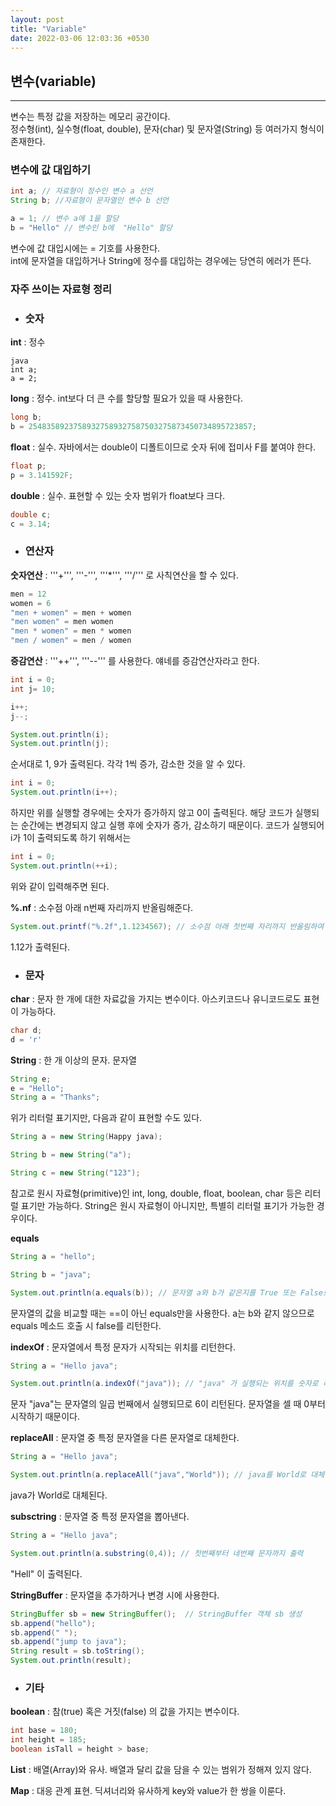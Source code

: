 ```yaml
---
layout: post
title: "Variable"
date: 2022-03-06 12:03:36 +0530
---
```


## 변수(variable)
***

변수는 특정 값을 저장하는 메모리 공간이다.  
정수형(int), 실수형(float, double), 문자(char) 및 문자열(String) 등 여러가지 형식이 존재한다.


### 변수에 값 대입하기

```java
int a; // 자료형이 정수인 변수 a 선언
String b; //자료형이 문자열인 변수 b 선언

a = 1; // 변수 a에 1을 할당
b = "Hello" // 변수인 b에  "Hello" 할당
```

변수에 값 대입시에는 = 기호를 사용한다.  
int에 문자열을 대입하거나 String에 정수를 대입하는 경우에는 당연히 에러가 뜬다.

### 자주 쓰이는 자료형 정리

* ### 숫자

**int** : 정수

```
java
int a;
a = 2;
```

**long** : 정수. int보다 더 큰 수를 할당할 필요가 있을 때 사용한다.

```java
long b;
b = 25483589237589327589327587503275873450734895723857;
```

**float** : 실수. 자바에서는 double이 디폴트이므로 숫자 뒤에 접미사 F를 붙여야 한다.

```java
float p;
p = 3.141592F;
```

**double** : 실수. 표현할 수 있는 숫자 범위가 float보다 크다.

```java
double c;
c = 3.14;
```

* ### 연산자

**숫자연산** : '''+''', '''-''', '''*''', '''/''' 로 사칙연산을 할 수 있다.

```java
men = 12
women = 6
"men + women" = men + women
"men women" = men women
"men * women" = men * women
"men / women" = men / women
```

**증감연산** : '''++''', '''--''' 를 사용한다. 얘네를 증감연산자라고 한다.

```java
int i = 0;
int j= 10;

i++; 
j--;

System.out.println(i);
System.out.println(j);
```

순서대로 1, 9가 출력된다. 각각 1씩 증가, 감소한 것을 알 수 있다.

```java
int i = 0;
System.out.println(i++);
```

하지만 위를 실행할 경우에는 숫자가 증가하지 않고 0이 출력된다.  해당 코드가 실행되는 순간에는 변경되지 않고 실행 후에 숫자가 증가, 감소하기 때문이다. 코드가 실행되어 i가 1이 출력되도록 하기 위해서는 

```java
int i = 0;
System.out.println(++i);
```

위와 같이 입력해주면 된다.

**%.nf** : 소수점 아래 n번째 자리까지 반올림해준다. 

```java
System.out.printf("%.2f",1.1234567); // 소수점 아래 첫번째 자리까지 반올림하여 출력
```

1.12가 출력된다.

* ###  문자

**char** : 문자 한 개에 대한 자료값을 가지는 변수이다. 아스키코드나 유니코드로도 표현이 가능하다.

```java
char d;
d = 'r'
```

**String** : 한 개 이상의 문자. 문자열

```java
String e;
e = "Hello";
String a = "Thanks";
```

위가 리터럴 표기지만, 다음과 같이 표현할 수도 있다.

```java
String a = new String(Happy java);

String b = new String("a");

String c = new String("123");
```

참고로 원시 자료형(primitive)인 int, long, double, float, boolean, char 등은 리터럴 표기만 가능하다. String은 원시 자료형이 아니지만, 특별히 리터럴 표기가 가능한 경우이다.

**equals**

```java
String a = "hello";

String b = "java";

System.out.println(a.equals(b)); // 문자열 a와 b가 같은지를 True 또는 False로 출력
```

문자열의 값을 비교할 때는 ==이 아닌 equals만을 사용한다.  a는 b와 같지 않으므로 equals 메소드 호출 시 false를 리턴한다.

**indexOf** : 문자열에서 특정 문자가 시작되는 위치를 리턴한다.

```java
String a = "Hello java";

System.out.println(a.indexOf("java")); // "java" 가 실행되는 위치를 숫자로 리턴
```

문자 "java"는 문자열의 일곱 번째에서 실행되므로 6이 리턴된다. 문자열을 셀 때 0부터 시작하기 때문이다.

**replaceAll** : 문자열 중 특정 문자열을 다른 문자열로 대체한다.

```java
String a = "Hello java";

System.out.println(a.replaceAll("java","World")); // java를 World로 대체
```

java가 World로 대체된다.

**subsctring** : 문자열 중 특정 문자열을 뽑아낸다.

```java
String a = "Hello java";

System.out.println(a.substring(0,4)); // 첫번째부터 네번째 문자까지 출력
```

"Hell" 이 출력된다.


**StringBuffer** : 문자열을 추가하거나 변경 시에 사용한다.

```java
StringBuffer sb = new StringBuffer();  // StringBuffer 객체 sb 생성
sb.append("hello");
sb.append(" ");
sb.append("jump to java");
String result = sb.toString();
System.out.println(result);
```

* ### 기타

**boolean** : 참(true) 혹은 거짓(false) 의 값을 가지는 변수이다.

```java
int base = 180;
int height = 185;
boolean isTall = height > base;
```

**List** : 배열(Array)와 유사. 배열과 달리 값을 담을 수 있는 범위가 정해져 있지 않다.



**Map** : 대응 관계 표현. 딕셔너리와 유사하게 key와 value가 한 쌍을 이룬다.
